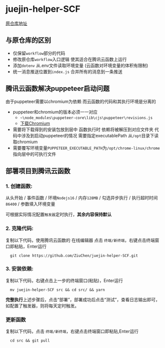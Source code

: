 # juejin-helper-SCF

[原仓库地址](https://github.com/iDerekLi/juejin-helper)

## 与原仓库的区别

- 仅保留`workflow`部分的代码
- 修改原仓库`workflow`入口逻辑 使其适合在腾讯云函数上运行
- 添加`dotenv` 从.env文件读取环境变量 (云函数对环境变量的体积有限制)
- 统一消息推送位置到`index.js` 合并所有的消息到一条推送

## 腾讯云函数解决puppeteer启动问题

由于puppeteer需要以chromium为依赖 而云函数的代码和其执行环境是分离的

- puppeteer和chromium的版本必须一一对应
  - `~\node_modules\puppeteer-core\lib\cjs\puppeteer\revisions.js`
  - [下载Chromium](https://registry.npmmirror.com/binary.html?path=chromium-browser-snapshots)
- 需要将下载得到的安装包放到层中 函数执行时 依赖将被解压到对应文件夹 代码中涉及到启动puppeteer的情况 需要指定executablePath 从`/opt`目录下读取chromium
- 需要覆写环境变量`PUPPETEER_EXECUTABLE_PATH`为`/opt/chrome-linux/chrome`指向层中的可执行文件

## 部署项目到腾讯云函数

### 1. 创建函数:

从头开始 / 事件函数 / 环境`Nodejs16` / 内存`128MB` / 勾选异步执行 / 执行超时时间`86400` / 参数填入环境变量

可根据实际情况配置`触发器`定时执行，**其余内容保持默认**

### 2. 克隆代码:

复制以下代码，使用腾讯云函数的 在线编辑器 点击 `终端/新终端`，右键点击终端窗口即粘贴，Enter运行

```shell
  git clone https://github.com/ZiuChen/juejin-helper-SCF.git
```

### 3. 安装依赖:

复制以下代码，右键点击上一步的终端窗口(粘贴)，Enter运行

```shell
  mv juejin-helper-SCF src && cd src/ && yarn
```

**完整执行**上述步骤后，点击“部署”，部署成功后点击“测试”，查看日志输出即可，如配置了触发器，则将每天定时触发。

### 更新函数

复制以下代码，点击 `终端/新终端`，右键点击终端窗口即粘贴,Enter运行 

```shell
  cd src && git pull
```